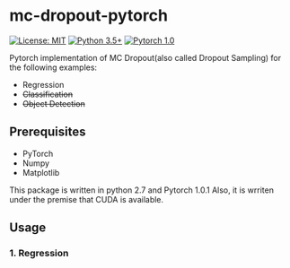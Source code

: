 # mc-dropout-pytorch
[![License: MIT](https://img.shields.io/badge/License-MIT-yellow.svg)](https://github.com/Taemin-Choi/mc-dropout-pytorch/LICENSE) [![Python 3.5+](https://img.shields.io/badge/python-3.5+-blue.svg)](https://www.python.org/downloads/release/python-2716/)
[![Pytorch 1.0](https://img.shields.io/badge/pytorch-1.0.1-blue.svg)](https://pytorch.org/)

Pytorch implementation of MC Dropout(also called Dropout Sampling) for the following examples:
* Regression
* ~~Classification~~
* ~~Object Detection~~

## Prerequisites
* PyTorch
* Numpy
* Matplotlib

This package is written in python 2.7 and Pytorch 1.0.1
Also, it is wrriten under the premise that CUDA is available.

## Usage
### 1. Regression
